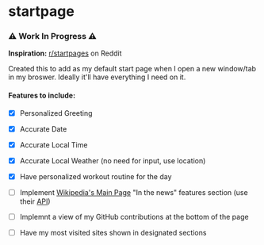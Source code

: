 # startpage

### ⚠️ Work In Progress ⚠️
**Inspiration:** <a href="https://www.reddit.com/r/startpages/">r/startpages</a> on Reddit

Created this to add as my default start page when I open a new window/tab in my broswer. Ideally it'll have everything I need on it.

#### Features to include:
- [x] Personalized Greeting

- [x] Accurate Date

- [x] Accurate Local Time

- [x] Accurate Local Weather (no need for input, use location)

- [x] Have personalized workout routine for the day

- [ ] Implement <a href="https://en.m.wikipedia.org/wiki/Main_Page">Wikipedia's Main Page</a> "In the news" features section (use their <a href="https://api.wikimedia.org/wiki/API_reference/Feed/Featured_content">API</a>)

- [ ] Implemnt a view of my GitHub contributions at the bottom of the page

- [ ] Have my most visited sites shown in designated sections 
